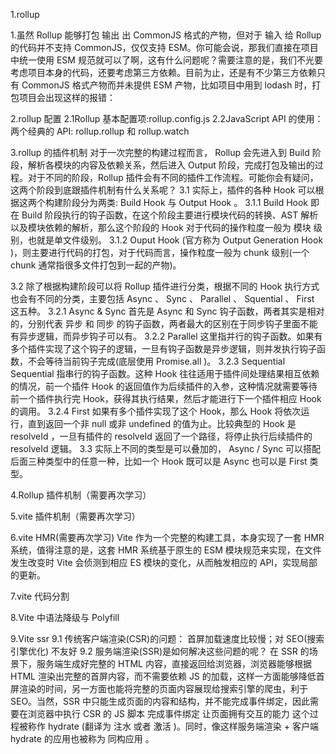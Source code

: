 1.rollup

1.虽然 Rollup 能够打包 输出 出 CommonJS 格式的产物，但对于 输入 给 Rollup 的代码并不支持 CommonJS，仅仅支持 ESM。你可能会说，那我们直接在项目中统一使用 ESM 规范就可以了啊，这有什么问题呢？需要注意的是，我们不光要考虑项目本身的代码，还要考虑第三方依赖。目前为止，还是有不少第三方依赖只有 CommonJS 格式产物而并未提供 ESM 产物，比如项目中用到 lodash 时，打包项目会出现这样的报错：

2.rollup 配置
2.1Rollup 基本配置项:rollup.config.js
2.2JavaScript API 的使用：两个经典的 API: rollup.rollup 和 rollup.watch

3.rollup 的插件机制
对于一次完整的构建过程而言， Rollup 会先进入到 Build 阶段，解析各模块的内容及依赖关系，然后进入 Output 阶段，完成打包及输出的过程。对于不同的阶段，Rollup 插件会有不同的插件工作流程。可能你会有疑问，这两个阶段到底跟插件机制有什么关系呢？
3.1 实际上，插件的各种 Hook 可以根据这两个构建阶段分为两类: Build Hook 与 Output Hook 。
3.1.1 Build Hook 即在 Build 阶段执行的钩子函数，在这个阶段主要进行模块代码的转换、AST 解析以及模块依赖的解析，那么这个阶段的 Hook 对于代码的操作粒度一般为 模块 级别，也就是单文件级别。
3.1.2 Ouput Hook (官方称为 Output Generation Hook )，则主要进行代码的打包，对于代码而言，操作粒度一般为 chunk 级别(一个 chunk 通常指很多文件打包到一起的产物)。

3.2 除了根据构建阶段可以将 Rollup 插件进行分类，根据不同的 Hook 执行方式也会有不同的分类，主要包括 Async 、 Sync 、 Parallel 、 Squential 、 First 这五种。
3.2.1 Async & Sync
首先是 Async 和 Sync 钩子函数，两者其实是相对的，分别代表 异步 和 同步 的钩子函数，两者最大的区别在于同步钩子里面不能有异步逻辑，而异步钩子可以有。
3.2.2 Parallel
这里指并行的钩子函数。如果有多个插件实现了这个钩子的逻辑，一旦有钩子函数是异步逻辑，则并发执行钩子函数，不会等待当前钩子完成(底层使用 Promise.all )。
3.2.3 Sequential
Sequential 指串行的钩子函数。这种 Hook 往往适用于插件间处理结果相互依赖的情况，前一个插件 Hook 的返回值作为后续插件的入参，这种情况就需要等待前一个插件执行完 Hook，获得其执行结果，然后才能进行下一个插件相应 Hook 的调用。
3.2.4 First
如果有多个插件实现了这个 Hook，那么 Hook 将依次运行，直到返回一个非 null 或非 undefined 的值为止。比较典型的 Hook 是 resolveId ，一旦有插件的 resolveId 返回了一个路径，将停止执行后续插件的 resolveId 逻辑。
3.3 实际上不同的类型是可以叠加的， Async / Sync 可以搭配后面三种类型中的任意一种，比如一个 Hook 既可以是 Async 也可以是 First 类型。

4.Rollup 插件机制（需要再次学习）

5.vite 插件机制（需要再次学习）

6.vite HMR(需要再次学习)
Vite 作为一个完整的构建工具，本身实现了一套 HMR 系统，值得注意的是，这套 HMR 系统基于原生的 ESM 模块规范来实现，在文件发生改变时 Vite 会侦测到相应 ES 模块的变化，从而触发相应的 API，实现局部的更新。

7.vite 代码分割

8.Vite 中语法降级与 Polyfill

9.Vite ssr
9.1 传统客户端渲染(CSR)的问题：
首屏加载速度比较慢；对 SEO(搜索引擎优化) 不友好
9.2 服务端渲染(SSR)是如何解决这些问题的呢？
在 SSR 的场景下，服务端生成好完整的 HTML 内容，直接返回给浏览器，浏览器能够根据 HTML 渲染出完整的首屏内容，而不需要依赖 JS 的加载，这样一方面能够降低首屏渲染的时间，另一方面也能将完整的页面内容展现给搜索引擎的爬虫，利于 SEO。当然，SSR 中只能生成页面的内容和结构，并不能完成事件绑定，因此需要在浏览器中执行 CSR 的 JS 脚本 完成事件绑定 让页面拥有交互的能力 这个过程被称作 hydrate (翻译为 注水 或者 激活 )。同时，像这样服务端渲染 + 客户端 hydrate 的应用也被称为 同构应用 。
 